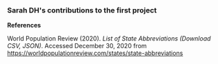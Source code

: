 ### Sarah DH's contributions to the first project

**References**

World Population Review (2020). _List of State Abbreviations (Download CSV, JSON)_. Accessed December 30, 2020 from https://worldpopulationreview.com/states/state-abbreviations